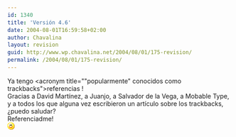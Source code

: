 ```yaml
---
id: 1340
title: 'Versión 4.6'
date: 2004-08-01T16:59:58+02:00
author: Chavalina
layout: revision
guid: http://www.wp.chavalina.net/2004/08/01/175-revision/
permalink: /2004/08/01/175-revision/
---
```

Ya tengo <acronym title=""popularmente" conocidos como trackbacks">referencias</acronym> !  
Gracias a David Mart&iacute;nez, a Juanjo, a Salvador de la Vega, a Mobable Type, y a todos los que alguna vez escribieron un art&iacute;culo sobre los trackbacks, &iquest;puedo saludar?  
Referenciadme!  
![emo](/imagenes/emoticonos/sonrisa.gif)